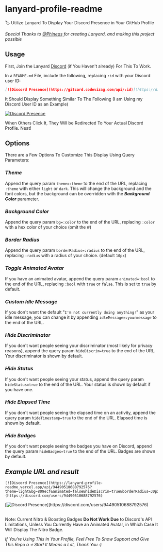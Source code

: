 <!-- markdownlint-disable -->
# lanyard-profile-readme

🏷️ Utilize Lanyard To Display Your Discord Presence in Your GitHub Profile

_Special Thanks to [@Phineas](https://github.com/Phineas/) for creating Lanyard, and making this project possible_

## Usage

First, Join the Lanyard [Discord](https://discord.gg/lanyard) (if You Haven't already) For This To Work.

In a `README.md` File, include the following, replacing `:id` with your Discord user ID:

```md
[![Discord Presence](https://gitcard.codevizag.com/api/:id)](https://discord.com/users/:id)
```

It Should Display Something Similar To The Following (I am Using my Discord User ID as an Example)

[![Discord Presence](https://gitcard.codevizag.com/api/697757845063729194)](https://discord.com/users/697757845063729194)

When Others Click It, They Will be Redirected To Your Actual Discord Profile. Neat!

## Options

There are a Few Options To Customize This Display Using Query Parameters:

### ___Theme___

Append the query param `theme=:theme` to the end of the URL, replacing `:theme` with either `light` or `dark`. This will change the background and the font colors, but the background can be overridden with the ___Background Color___ parameter.

### ___Background Color___

Append the query param `bg=:color` to the end of the URL, replacing `:color` with a hex color of your choice (omit the #)

### ___Border Radius___

Append the query param `borderRadius=:radius` to the end of the URL, replacing `:radius` with a radius of your choice. (default `10px`)

### ___Toggle Animated Avatar___

If you have an animated avatar, append the query param `animated=:bool` to the end of the URL, replacing `:bool` with `true` or `false`. This is set to `true` by default.

### ___Custom Idle Message___

If you don't want the default "`I'm not currently doing anything!`" as your idle message, you can change it by appending `idleMessage=:yourmessage` to the end of the URL. 

### ___Hide Discriminator___

If you don't want people seeing your discriminator (most likely for privacy reasons), append the query param `hideDiscrim=true` to the end of the URL. Your discriminator is shown by default. 

### ___Hide Status___

If you don't want people seeing your status, append the query param `hideStatus=true` to the end of the URL. Your status is shown by default if you have one. 

### ___Hide Elapsed Time___

If you don't want people seeing the elapsed time on an activity, append the query param `hideTimestamp=true` to the end of the URL. Elapsed time is shown by default.

### ___Hide Badges___

If you don't want people seeing the badges you have on Discord, append the query param `hideBadges=true` to the end of the URL. Badges are shown by default.

## ___Example URL and result___

```
[![Discord Presence](https://lanyard-profile-readme.vercel.app/api/94490510688792576?theme=light&bg=809ecf&animated=false&hideDiscrim=true&borderRadius=30px&idleMessage=Probably%20doing%20something%20else...)](https://discord.com/users/94490510688792576)
```

[![Discord Presence](https://lanyard-profile-readme.vercel.app/api/94490510688792576?theme=light&bg=809ecf&animated=false&hideDiscrim=true&borderRadius=30px&idleMessage=Probably%20doing%20something%20else...)](https://discord.com/users/94490510688792576)

\
Note: Current Nitro & Boosting Badges **Do Not Work Due** to Discord's API Limitations, Unless You Currently Have an Animated Avatar, in Which Case It Will Display The Nitro Badge.

_If You're Using This in Your Profile, Feel Free To Show Support and Give This Repo a ⭐ Star! It Means a Lot, Thank You :)_
